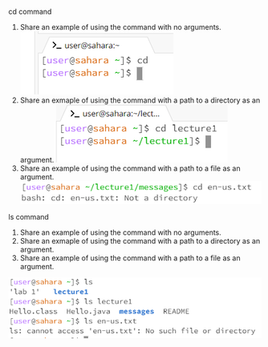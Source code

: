 cd command
1. Share an example of using the command with no arguments.
![cd1](image1.png)
2. Share an exmaple of using the command with a path to a directory as an argument.
![cd2](image2.png)
3. Share an example of using the command with a path to a file as an argument.
![cd3](image3.png)

ls command
1. Share an example of using the command with no arguments.
2. Share an exmaple of using the command with a path to a directory as an argument.
3. Share an example of using the command with a path to a file as an argument.

![cd4](image4.png)
